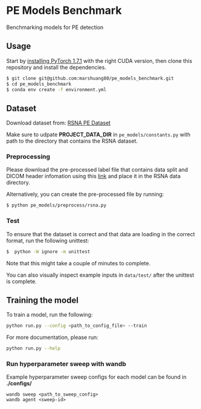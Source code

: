 # PE Models Benchmark 
Benchmarking models for PE detection 

## Usage

Start by [installing PyTorch 1.7.1](https://pytorch.org/get-started/locally/)
with the right CUDA version, then clone this repository and install the
dependencies.  

```bash
$ git clone git@github.com:marshuang80/pe_models_benchmark.git
$ cd pe_models_benchmark 
$ conda env create -f environment.yml
```

## Dataset 

Download dataset from: [RSNA PE Dataset](https://www.kaggle.com/c/rsna-str-pulmonary-embolism-detection)

Make sure to udpate **PROJECT_DATA_DIR** in `pe_models/constants.py` with path to the directory that contains the RSNA dataset.

### Preprocessing

Please download the pre-processed label file that contains data split and DICOM header infomation using this [link](https://stanfordmedicine.box.com/s/nlatp1dgg47qry1g7hhr0n87mlavj887) and place it in the RSNA data directory. 

Alternatively, you can create the pre-processed file by running:
```bash
$ python pe_models/preprocess/rsna.py
```

### Test 
To ensure that the dataset is correct and that data are loading in the correct format, run the following unittest: 

```bash
$  python -W ignore -m unittest
```

Note that this might take a couple of minutes to complete. 

You can also visually inspect example inputs in `data/test/` after the unittest is complete. 

## Training the model

To train a model, run the following: 

```bash
python run.py --config <path_to_config_file> --train
```

For more documentation, please run: 

```bash 
python run.py --help
```

### Run hyperparameter sweep with wandb

Example hyperparameter sweep configs for each model can be found in **./configs/**

```
wandb sweep <path_to_sweep_config>
wandb agent <sweep-id>
```
